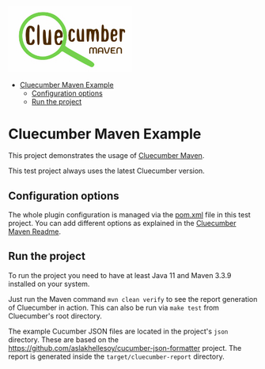 <img alt="Cluecumber Maven logo" src="../../documentation/img/cluecumber_maven.png" width="250"/>

<!-- START doctoc generated TOC please keep comment here to allow auto update -->
<!-- DON'T EDIT THIS SECTION, INSTEAD RE-RUN doctoc TO UPDATE -->

- [Cluecumber Maven Example](#cluecumber-maven-example)
    - [Configuration options](#configuration-options)
    - [Run the project](#run-the-project)

<!-- END doctoc generated TOC please keep comment here to allow auto update -->

# Cluecumber Maven Example

This project demonstrates the usage of [Cluecumber Maven](../../maven).

This test project always uses the latest Cluecumber version.

## Configuration options

The whole plugin configuration is managed via the [pom.xml](pom.xml) file in this test project.
You can add different options as explained in the [Cluecumber Maven Readme](../../maven).

## Run the project

To run the project you need to have at least Java 11 and Maven 3.3.9 installed on your system.

Just run the Maven command `mvn clean verify` to see the report generation of Cluecumber in action.
This can also be run via `make test` from Cluecumber's root directory.

The example Cucumber JSON files are located in the project's `json` directory. These are based on
the https://github.com/aslakhellesoy/cucumber-json-formatter project.
The report is generated inside the `target/cluecumber-report` directory.

